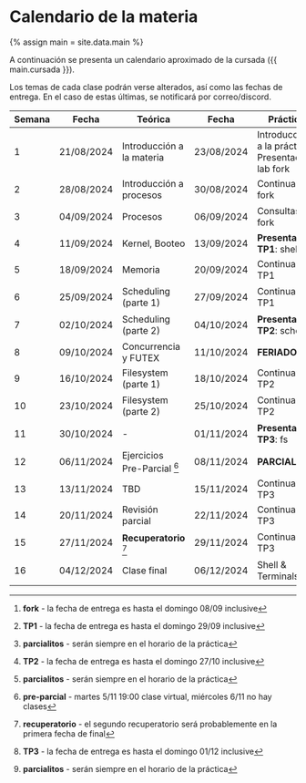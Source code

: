 # Calendario de la materia

{% assign main = site.data.main %}

A continuación se presenta un calendario aproximado de la cursada
({{ main.cursada }}).

Los temas de cada clase podrán verse alterados, así como las fechas de entrega.
En el caso de estas últimas, se notificará por correo/discord.

| Semana | Fecha      | Teórica                                            | Fecha      | Práctica                                          | Eventos                                                   |
|--------|------------|----------------------------------------------------|------------|---------------------------------------------------|-----------------------------------------------------------|
| 1      | 21/08/2024 | Introducción a la materia                          | 23/08/2024 | Introducción a la práctica, Presentación lab fork |                                                           |
| 2      | 28/08/2024 | Introducción a procesos                            | 30/08/2024 | Continuar lab fork                                |                                                           |
| 3      | 04/09/2024 | Procesos                                           | 06/09/2024 | Consultas lab fork                                | Entrega **fork** [^fork]                                  |
| 4      | 11/09/2024 | Kernel, Booteo                                     | 13/09/2024 | **Presentación TP1**: shell                       |                                                           |
| 5      | 18/09/2024 | Memoria                                            | 20/09/2024 | Continuar TP1                                     |                                                           |
| 6      | 25/09/2024 | Scheduling (parte 1)                               | 27/09/2024 | Continuar TP1                                     | Entrega **TP1** [^shell]                                  |
| 7      | 02/10/2024 | Scheduling (parte 2)                               | 04/10/2024 | **Presentación TP2**: sched                       | **Parcialito TP1** [^parcialito]                          |
| 8      | 09/10/2024 | Concurrencia y FUTEX                               | 11/10/2024 | **FERIADO**                                       |                                                           |
| 9      | 16/10/2024 | Filesystem (parte 1)                               | 18/10/2024 | Continuar TP2                                     |                                                           |
| 10     | 23/10/2024 | Filesystem (parte 2)                               | 25/10/2024 | Continuar TP2                                     | Entrega **TP2** [^sched]                                  |
| 11     | 30/10/2024 | -                                                  | 01/11/2024 | **Presentación TP3**: fs                          | **Parcialito TP2** [^parcialito]                          |
| 12     | 06/11/2024 | Ejercicios Pre-Parcial [^pre-parcial]              | 08/11/2024 | **PARCIAL**                                       |                                                           |
| 13     | 13/11/2024 | TBD                                                | 15/11/2024 | Continuar TP3                                     |                                                           |
| 14     | 20/11/2024 | Revisión parcial                                   | 22/11/2024 | Continuar TP3                                     |                                                           |
| 15     | 27/11/2024 | **Recuperatorio** [^recu]                          | 29/11/2024 | Continuar TP3                                     | Entrega **TP3** [^fs]                                     |
| 16     | 04/12/2024 | Clase final                                        | 06/12/2024 | Shell & Terminals                                 | **Parcialito TP3** [^parcialito]                          |

[^fork]: **fork** - la fecha de entrega es hasta el domingo 08/09 inclusive
[^shell]: **TP1** - la fecha de entrega es hasta el domingo 29/09 inclusive
[^sched]: **TP2** - la fecha de entrega es hasta el domingo 27/10 inclusive
[^fs]: **TP3** - la fecha de entrega es hasta el domingo 01/12 inclusive
[^parcialito]: **parcialitos** - serán siempre en el horario de la práctica
[^pre-parcial]: **pre-parcial** - martes 5/11 19:00 clase virtual, miércoles 6/11 no hay clases
[^recu]: **recuperatorio** - el segundo recuperatorio será probablemente en la primera fecha de final
